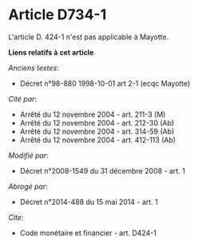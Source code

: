 # Article D734-1

L'article D. 424-1 n'est pas applicable à Mayotte.

**Liens relatifs à cet article**

_Anciens textes_:

  - Décret n°98-880 1998-10-01 art 2-1 (ecqc Mayotte)

_Cité par_:

  - Arrêté du 12 novembre 2004 - art. 211-3 (M)
  - Arrêté du 12 novembre 2004 - art. 212-30 (Ab)
  - Arrêté du 12 novembre 2004 - art. 314-59 (Ab)
  - Arrêté du 12 novembre 2004 - art. 412-113 (Ab)

_Modifié par_:

  - Décret n°2008-1549 du 31 décembre 2008 - art. 1

_Abrogé par_:

  - Décret n°2014-488 du 15 mai 2014 - art. 1

_Cite_:

  - Code monétaire et financier - art. D424-1
